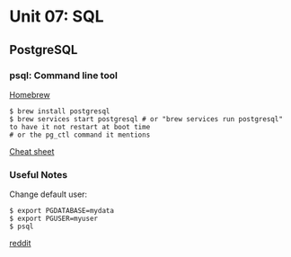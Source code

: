# Unit 07: SQL

## PostgreSQL

### psql: Command line tool

[Homebrew](https://wiki.postgresql.org/wiki/Homebrew)
```
$ brew install postgresql
$ brew services start postgresql # or "brew services run postgresql" to have it not restart at boot time
# or the pg_ctl command it mentions
```

[Cheat sheet](https://tomcam.github.io/postgres/)

### Useful Notes

Change default user:
```
$ export PGDATABASE=mydata
$ export PGUSER=myuser
$ psql
```
[reddit](https://www.reddit.com/r/PostgreSQL/comments/ryx0cf/psql_change_default_database_from_postgres_to/)


